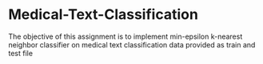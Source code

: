 # Medical-Text-Classification
The objective of this assignment is to implement min-epsilon k-nearest neighbor classifier on medical text classification data provided as train and test file
